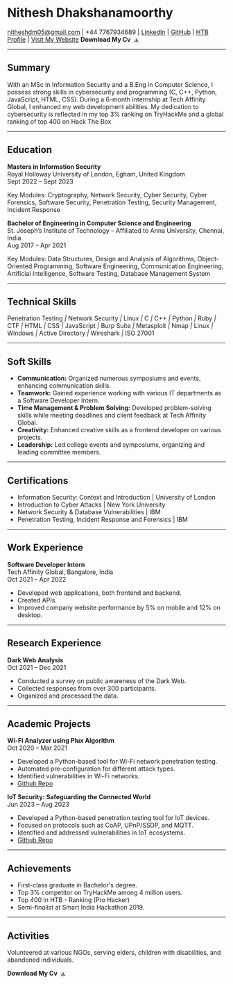 # Nithesh Dhakshanamoorthy

nitheshdm05@gmail.com | +44 7767934689 | [LinkedIn](https://www.linkedin.com/in/nithesh-dhakshanamoorthy-2541111b3) | [GitHub](https://github.com/NitheshD05) | [HTB Profile](https://app.hackthebox.com/profile/1701603) | [Visit My Website](https://nitheshd05.github.io/My-Digital-Realm/) **Download My Cv** <a href="Cv.pdf" download="Nithesh-Cv.pdf"> <img src="Pasted image 20240723125639.png" alt="Download CV" style="width: 13px; height: 13px; vertical-align: middle; margin-left: 2px;"></a>

---
## Summary

With an MSc in Information Security and a B.Eng in Computer Science, I possess strong skills in cybersecurity and programming (C, C++, Python, JavaScript, HTML, CSS). During a 6-month internship at Tech Affinity Global, I enhanced my web development abilities. My dedication to cybersecurity is reflected in my top 3% ranking on TryHackMe and a global ranking of top 400 on Hack The Box

---
## Education

**Masters in Information Security**  
Royal Holloway University of London, Egham, United Kingdom  
Sept 2022 – Sept 2023  

Key Modules: Cryptography, Network Security, Cyber Security, Cyber Forensics, Software Security, Penetration Testing, Security Management, Incident Response

**Bachelor of Engineering in Computer Science and Engineering**  
St. Joseph’s Institute of Technology – Affiliated to Anna University, Chennai, India  
Aug 2017 – Apr 2021  

Key Modules: Data Structures, Design and Analysis of Algorithms, Object-Oriented Programming, Software Engineering, Communication Engineering, Artificial Intelligence, Software Testing, Database Management System

---
## Technical Skills

Penetration Testing *|* Network Security *|* Linux *|* C *|* C++ *|* Python *|* Ruby *|* CTF *|* HTML *|* CSS *|* JavaScript *|* Burp Suite *|* Metasploit *|* Nmap *|* Linux *|* Windows *|* Active Directory *|* Wireshark *|* ISO 27001

---
## Soft Skills

- **Communication:** Organized numerous symposiums and events, enhancing communication skills.
- **Teamwork:** Gained experience working with various IT departments as a Software Developer Intern.
- **Time Management & Problem Solving:** Developed problem-solving skills while meeting deadlines and client feedback at Tech Affinity Global.
- **Creativity:** Enhanced creative skills as a frontend developer on various projects.
- **Leadership:** Led college events and symposiums, organizing and leading committee members.

---
## Certifications

- Information Security: Context and Introduction | University of London
- Introduction to Cyber Attacks | New York University
- Network Security & Database Vulnerabilities | IBM
- Penetration Testing, Incident Response and Forensics | IBM

---
## Work Experience

**Software Developer Intern**  
Tech Affinity Global, Bangalore, India  
Oct 2021 – Apr 2022

- Developed web applications, both frontend and backend.
- Created APIs.
- Improved company website performance by 5% on mobile and 12% on desktop.

---
## Research Experience

**Dark Web Analysis**  
Oct 2021 – Dec 2021

- Conducted a survey on public awareness of the Dark Web.
- Collected responses from over 300 participants.
- Organized and processed the data.

---
## Academic Projects

**Wi-Fi Analyzer using Plux Algorithm**  
Oct 2020 – Mar 2021

- Developed a Python-based tool for Wi-Fi network penetration testing.
- Automated pre-configuration for different attack types.
- Identified vulnerabilities in Wi-Fi networks.
- [Github Repo](https://github.com/NitheshD05/Wifi-analyser)

**IoT Security: Safeguarding the Connected World**  
Jun 2023 – Aug 2023

- Developed a Python-based penetration testing tool for IoT devices.
- Focused on protocols such as CoAP, UPnP/SSDP, and MQTT.
- Identified and addressed vulnerabilities in IoT ecosystems.
- [Github Repo](https://github.com/NitheshD05/IOT-Security)

---
## Achievements

- First-class graduate in Bachelor's degree.
- Top 3% competitor on TryHackMe among 4 million users.
- Top 400 in HTB - Ranking (Pro Hacker)
- Semi-finalist at Smart India Hackathon 2019.

---
## Activities

Volunteered at various NGOs, serving elders, children with disabilities, and abandoned individuals.

**Download My Cv** <a href="Cv.pdf" download="Nithesh-Cv.pdf"> <img src="Pasted image 20240723125639.png" alt="Download CV" style="width: 13px; height: 13px; vertical-align: middle; margin-left: 2px;"></a>